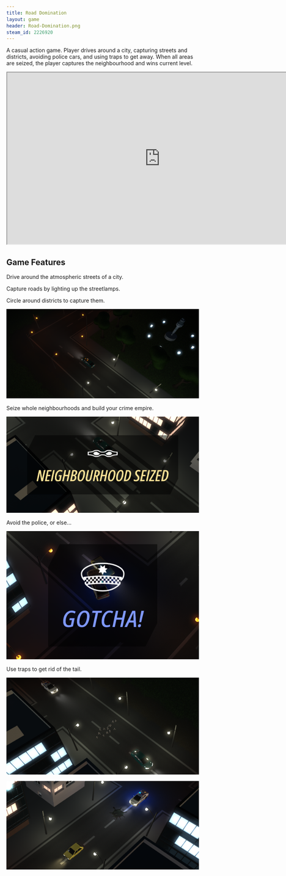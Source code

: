 ```yaml
---
title: Road Domination
layout: game
header: Road-Domination.png
steam_id: 2226920
---
```


A casual action game. Player drives around a city, capturing streets and districts,
avoiding police cars, and using traps to get away. When all areas are seized,
the player captures the neighbourhood and wins current level.

<iframe width="800" height="450" src="https://www.youtube.com/embed/lsUS3HhDcYI"></iframe>

## Game Features

Drive around the atmospheric streets of a city.

Capture roads by lighting up the streetlamps.

Circle around districts to capture them.

![Image 1](/assets/images/Road-Domination-img1.png)

Seize whole neighbourhoods and build your crime empire.

![Image 2](/assets/images/Road-Domination-img2.png)

Avoid the police, or else…

![Image 3](/assets/images/Road-Domination-img3.png)

Use traps to get rid of the tail.

![Image 4](/assets/images/Road-Domination-img4.png)

![Image 5](/assets/images/Road-Domination-img5.png)
